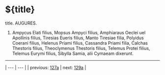# ${title}

title. AUGURES.



1. Ampycus Elati filius, Mopsus Ampyci filius, Amphiaraus Oeclei uel Apollinis filius, Tiresias Eueris filius, Manto Tiresiae filia, Polyidus Coerani filius, Helenus Priami filius, Cassandra Priami filia, Calchas Thestoris filius, Theoclymenus Thestoris filius, Telemus Protei filius, Telemus Eurymi filius, Sibylla Samia, alii Cymaeam dixerunt.



---

| --- | --- |
| previous: [127a](../127a/) | next: [129a](../129a/) |